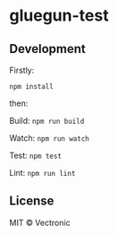 # gluegun-test

## Development

Firstly: 

```
npm install
```

then:

Build: `npm run build`

Watch: `npm run watch`

Test: `npm test`

Lint: `npm run lint`
    
## License

MIT © Vectronic
